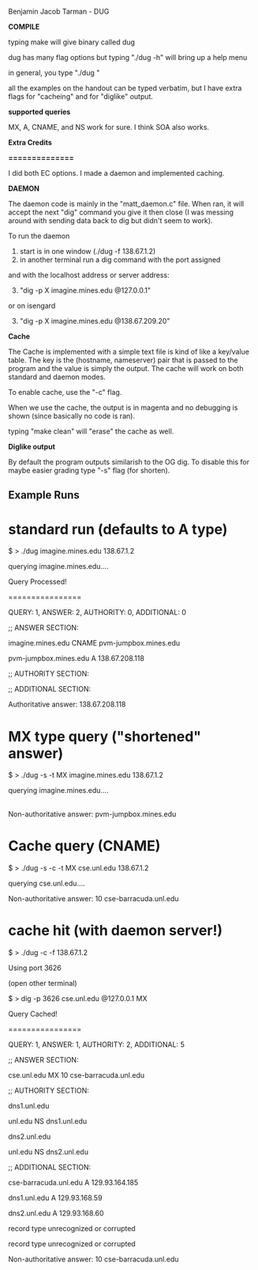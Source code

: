 Benjamin Jacob Tarman - DUG

**COMPILE**

typing make will give binary called dug

dug has many flag options but typing "./dug -h" will bring up a help menu

in general, you type "./dug <FLAGS> <hostname> <nameserver>"

all the examples on the handout can be typed verbatim, but I have extra
flags for "cacheing" and for "diglike" output.


**supported queries**

MX, A, CNAME, and NS work for sure. I think SOA also works.

**Extra Credits**

**==============**

I did both EC options. I made a daemon and implemented caching.

**DAEMON**

The daemon code is mainly in the "matt_daemon.c" file. When ran, it will
accept the next "dig" command you give it then close (I was messing
around with sending data back to dig but didn't seem to work).

To run the daemon
1. start is in one window (./dug -f 138.67.1.2)
2. in another terminal run a dig command with the port assigned

and with the localhost address or server address:

3. "dig -p X imagine.mines.edu @127.0.0.1"

or on isengard

3. "dig -p X imagine.mines.edu @138.67.209.20"


**Cache**

The Cache is implemented with a simple text file is kind of like a key/value
table. The key is the (hostname, nameserver) pair that is passed to the program
and the value is simply the output. The cache will work on both standard
and daemon modes.

To enable cache, use the "-c" flag.

When we use the cache, the output is in magenta and no debugging is shown (since basically no code is ran).

typing "make clean" will "erase" the cache as well.


**Diglike output**

By default the program outputs similarish to the OG dig. To disable this
for maybe easier grading type "-s" flag (for shorten).


<h2> Example Runs </h2>

<h1> standard run (defaults to A type) </h1>

$ > ./dug imagine.mines.edu 138.67.1.2

querying imagine.mines.edu....


Query Processed!


================

QUERY: 1, ANSWER: 2, AUTHORITY: 0, ADDITIONAL: 0



;;  ANSWER SECTION:

imagine.mines.edu	CNAME	pvm-jumpbox.mines.edu

pvm-jumpbox.mines.edu	A	138.67.208.118

;;  AUTHORITY SECTION:

;;  ADDITIONAL SECTION:

Authoritative answer: 138.67.208.118



<h1> MX type query ("shortened" answer) </h1>

$ > ./dug -s -t MX imagine.mines.edu 138.67.1.2

querying imagine.mines.edu....
<br><br>



Non-authoritative answer: pvm-jumpbox.mines.edu


<h1> Cache query (CNAME) </h1>


$ > ./dug -s -c -t MX cse.unl.edu 138.67.1.2

querying cse.unl.edu....




Non-authoritative answer: 10 cse-barracuda.unl.edu


<h1> cache hit (with daemon server!) </h1>

$ > ./dug -c -f 138.67.1.2

Using port 3626

(open other terminal)

$ > dig -p 3626 cse.unl.edu @127.0.0.1 MX

Query Cached!


================

QUERY: 1, ANSWER: 1, AUTHORITY: 2, ADDITIONAL: 5

;;  ANSWER SECTION:

cse.unl.edu	MX	10 cse-barracuda.unl.edu

;;  AUTHORITY SECTION:

dns1.unl.edu

unl.edu	NS	dns1.unl.edu

dns2.unl.edu

unl.edu	NS	dns2.unl.edu

;;  ADDITIONAL SECTION:

cse-barracuda.unl.edu	A	129.93.164.185

dns1.unl.edu	A	129.93.168.59

dns2.unl.edu	A	129.93.168.60

record type unrecognized or corrupted

record type unrecognized or corrupted

Non-authoritative answer: 10 cse-barracuda.unl.edu




